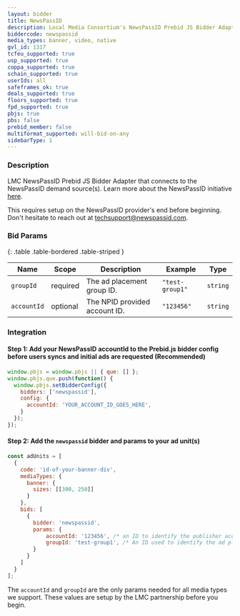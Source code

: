 ```yaml
---
layout: bidder
title: NewsPassID
description: Local Media Consortium's NewsPassID Prebid JS Bidder Adapter
biddercode: newspassid
media_types: banner, video, native
gvl_id: 1317
tcfeu_supported: true
usp_supported: true
coppa_supported: true
schain_supported: true
userIds: all
safeframes_ok: true
deals_supported: true
floors_supported: true
fpd_supported: true
pbjs: true
pbs: false
prebid_member: false
multiformat_supported: will-bid-on-any
sidebarType: 1
---
```


### Description

LMC NewsPassID Prebid JS Bidder Adapter that connects to the NewsPassID demand source(s). Learn more about the NewsPassID initiative [here](https://www.newspassid.com).

This requires setup on the NewsPassID provider's end before beginning. Don't hesitate to reach out at <techsupport@newspassid.com>.

### Bid Params

{: .table .table-bordered .table-striped }

| Name      | Scope    | Description               | Example    | Type     |
|-----------|----------|---------------------------|------------|----------|
| `groupId`    | required | The ad placement group ID.             | `"test-group1"` | `string` |
| `accountId`    | optional | The NPID provided account ID.  | `"123456"` | `string` |

### Integration

#### Step 1: Add your NewsPassID accountId to the Prebid.js bidder config before users syncs and initial ads are requested (Recommended)

```javascript
window.pbjs = window.pbjs || { que: [] };
window.pbjs.que.push(function() {
  window.pbjs.setBidderConfig({
    bidders: ['newspassid'],
    config: {
      accountId: 'YOUR_ACCOUNT_ID_GOES_HERE',
    }
  });
});
```

#### Step 2: Add the `newspassid` bidder and params to your ad unit(s)

```javascript
const adUnits = [
  {
    code: 'id-of-your-banner-div',
    mediaTypes: {
      banner: {
        sizes: [[300, 250]]
      }
    },
    bids: [
      {
        bidder: 'newspassid',
        params: {
            accountId: '123456', /* an ID to identify the publisher account  - required if you skip step 1 */
            groupId: 'test-group1', /* An ID used to identify the ad placement configuration within a publisher account - required */                          
        }
      }
    ]
  }
];
```

The `accountId` and `groupId` are the only params needed for all media types we support. These values are setup by the LMC partnership before you begin.
